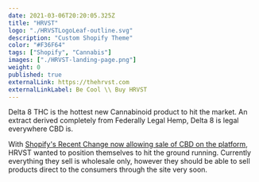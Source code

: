 ```yaml
---
date: 2021-03-06T20:20:05.325Z
title: "HRVST" 
logo: "./HRVSTLogoLeaf-outline.svg"
description: "Custom Shopify Theme"
color: "#F36F64"
tags: ["Shopify", "Cannabis"]
images: ["./HRVST-landing-page.png"]
weight: 0
published: true
externalLink: https://thehrvst.com
externalLinkLabel: Be Cool \\ Buy HRVST
---
```


Delta 8 THC is the hottest new Cannabinoid product to hit the market. An extract derived completely from Federally Legal Hemp, Delta 8 is legal everywhere CBD is. 

With [Shopify's Recent Change now allowing sale of CBD on the platform](https://help.shopify.com/en/manual/products/cbd-products), HRVST wanted to position themselves to hit the ground running. Currently everything they sell is wholesale only, however they should be able to sell products direct to the consumers through the site very soon.